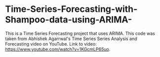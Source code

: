 # Time-Series-Forecasting-with-Shampoo-data-using-ARIMA-
This is a Time Series Forecasting project that uses ARIMA. This code was taken from Abhishek Agarrwal's Time Series Series Analysis and Forecasting video on YouTube. 
Link to video: https://www.youtube.com/watch?v=1KGcmLP65uo. 
